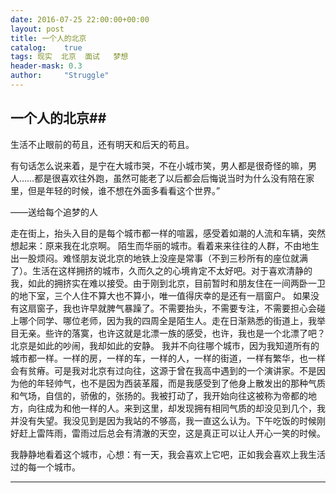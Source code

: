 ```yaml
---
date: 2016-07-25 22:00:00+00:00
layout: post
title: 一个人的北京
catalog:    true
tags: 现实  北京  面试   梦想
header-mask: 0.3
author:     "Struggle"
---
```


## 一个人的北京##

生活不止眼前的苟且，还有明天和后天的苟且。

有句话怎么说来着，是宁在大城市哭，不在小城市笑，男人都是很奇怪的嘛，男人……都是很喜欢往外跑，虽然可能老了以后都会后悔说当时为什么没有陪在家里，但是年轻的时候，谁不想在外面多看看这个世界。”
 
 ——送给每个追梦的人

走在街上，抬头入目的是每个城市都一样的喧嚣，感受着如潮的人流和车辆，突然想起来：原来我在北京啊。
陌生而华丽的城市。看着来来往往的人群，不由地生出一股烦闷。难怪朋友说北京的地铁上没座是常事（不到三秒所有的座位就满了）。生活在这样拥挤的城市，久而久之的心境肯定不太好吧。对于喜欢清静的我，如此的拥挤实在难以接受。由于刚到北京，目前暂时和朋友住在一间两卧一卫的地下室，三个人住不算大也不算小，唯一值得庆幸的是还有一扇窗户。
如果没有这扇窗子，我也许早就脾气暴躁了。不需要抬头，不需要专注，不需要担心会碰上哪个同学、哪位老师，因为我的四周全是陌生人。走在日渐熟悉的街道上，我举目无亲。些许的落寞，也许这就是北漂一族的感受，也许，我也是一个北漂了吧？北京是如此的吵闹，我却如此的安静。
我并不向往哪个城市，因为我知道所有的城市都一样。一样的房，一样的车，一样的人，一样的街道，一样有繁华，也一样会有贫瘠。可是我对北京有过向往，这源于曾在我高中遇到的一个演讲家。不是因为他的年轻帅气，也不是因为西装革履，而是我感受到了他身上散发出的那种气质和气场，自信的，骄傲的，张扬的。我被打动了，我开始向往这被称为帝都的地方，向往成为和他一样的人。来到这里，却发现拥有相同气质的却没见到几个，我并没有失望。我没见到是因为我站的不够高，我一直这么认为。下午吃饭的时候刚好赶上雷阵雨，雷雨过后总会有清澈的天空，这是真正可以让人开心一笑的时候。

我静静地看着这个城市，心想：有一天，我会喜欢上它吧，正如我会喜欢上我生活过的每一个城市。

___





